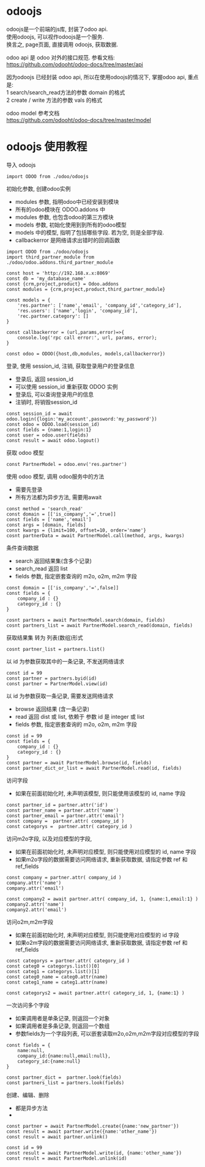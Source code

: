 # odoojs

odoojs是一个前端的js库, 封装了odoo api.  
使用odoojs, 可以视作odoojs是一个服务.  
换言之, page页面, 直接调用 odoojs, 获取数据. 

odoo api 是 odoo 对外的接口规范. 参看文档:  
https://github.com/odooht/odoo-docs/tree/master/api

因为odoojs 已经封装 odoo api, 所以在使用odoojs的情况下, 掌握odoo api, 重点是:  
1 search/search_read方法的参数 domain 的格式  
2 create / write 方法的参数 vals 的格式  

odoo model 参考文档  
https://github.com/odooht/odoo-docs/tree/master/model  


# odoojs 使用教程

导入 odoojs

```
import ODOO from ./odoo/odoojs
```

初始化参数, 创建odoo实例
* modules 参数, 指明odoo中已经安装到模块
* 所有的odoo模块在 ODOO.addons 中
* modules 参数, 也包含odoo的第三方模块
* models 参数, 初始化使用到到所有的odoo模型
* models 中的模型, 指明了包括哪些字段. 若为空, 则是全部字段.
* callbackerror 是网络请求出错时的回调函数

```
import ODOO from ./odoo/odoojs
import third_partner_module from ./odoo/odoo.addons.third_partner_module

const host = 'http://192.168.x.x:8069'
const db = 'my_database_name'
const {crm,project,product} = Odoo.addons
const modules = {crm,project,product,third_partner_module}

const models = {
    'res.partner': ['name','email', 'company_id','category_id'],
    'res.users': ['name','login', 'company_id'],
    'rec.partner.category': []
}

const callbackerror = (url,params,error)=>{
    console.log('rpc call error:', url, params, error);
}

const odoo = ODOO({host,db,modules, models,callbackerror})
```

登录, 使用 session\_id, 注销, 获取登录用户的登录信息 
* 登录后, 返回 session\_id
* 可以使用 session\_id 重新获取 ODOO 实例
* 登录后, 可以查询登录用户的信息
* 注销时, 将销毁session\_id
```
const session_id = await odoo.login({login:'my_account',password:'my_password'})
const odoo = ODOO.load(session_id)
const fields = {name:1,login:1}
const user = odoo.user(fields)
const result = await odoo.logout()
```


获取 odoo 模型    
```
const PartnerModel = odoo.env('res.partner')
```

使用 odoo 模型, 调用 odoo服务中的方法  
* 需要先登录
* 所有方法都为异步方法, 需要用await
```
const method = 'search_read'
const domain = [['is_company','=',true]]
const fields = ['name','email']
const args = [domain, fields]
const kwargs = {limit=100, offset=10, order='name'}
cosnt partnerData = await PartnerModel.call(method, args, kwargs)
```

条件查询数据  
* search 返回结果集(含多个记录)
* search_read 返回 list
* fields 参数, 指定嵌套查询的 m2o, o2m, m2m 字段

```
const domain = [['is_company','=',false]]
const fields = {
    company_id : {}
    category_id : {}
}

cosnt partners = await PartnerModel.search(domain, fields)
cosnt partners_list = await PartnerModel.search_read(domain, fields)
```

获取结果集 转为 列表(数组)形式
```
cosnt partner_list = partners.list()
```

以 id 为参数获取其中的一条记录, 不发送网络请求
```
const id = 99
const partner = partners.byid(id)
const partner = PartnerModel.view(id)
```

以 id 为参数获取一条记录, 需要发送网络请求
* browse 返回结果 (含一条记录)
* read 返回 dist 或 list, 依赖于 参数 id 是 integer 或 list
* fields 参数, 指定嵌套查询的 m2o, o2m, m2m 字段

```
const id = 99
const fields = {
    company_id : {}
    category_id : {}
}
const partner = await PartnerModel.browse(id, fields)
const partner_dict_or_list = await PartnerModel.read(id, fields)
```


访问字段  
* 如果在前面初始化时, 未声明该模型, 则只能使用该模型的 id, name 字段

```
const partner_id = partner.attr('id')
const partner_name = partner.attr('name')
const partner_email = partner.attr('email')
const company =  partner.attr( company_id )
const categorys =  partner.attr( category_id )

```

访问m2o字段, 以及对应模型的字段, 
* 如果在前面初始化时, 未声明对应模型, 则只能使用对应模型的 id, name 字段
* 如果m2o字段的数据需要访问网络请求, 重新获取数据, 请指定参数 ref 和 ref_fields

```
const company = partner.attr( company_id )
company.attr('name')
company.attr('email')

const company2 = await partner.attr( company_id, 1, {name:1,email:1} )
company2.attr('name')
company2.attr('email')

```

访问o2m,m2m字段
* 如果在前面初始化时, 未声明对应模型, 则只能使用对应模型的 id 字段
* 如果o2m字段的数据需要访问网络请求, 重新获取数据, 请指定参数 ref 和 ref_fields
 
```
const categorys = partner.attr( category_id )
const categ0 = categorys.list()[0]
const categ1 = categorys.list()[1]
const categ0_name = categ0.attr(name)
const categ1_name = categ1.attr(name)

const categorys2 = await partner.attr( category_id, 1, {name:1} )

```

一次访问多个字段  
* 如果调用者是单条记录, 则返回一个对象
* 如果调用者是多条记录, 则返回一个数组
* 参数fields为一个字段列表, 可以嵌套读取m2o,o2m,m2m字段对应模型的字段

```
const fields = {
    name:null,
    company_id:{name:null,email:null},
    category_id:{name:null}
}

const partner_dict =  partner.look(fields)
const partners_list = partners.look(fields)

```

创建、编辑、删除
* 都是异步方法
* 

```
const partner = await PartnerModel.create({name:'new_partner'})
const result = await partner.write({name:'other_name'})
const result = await partner.unlink()

const id = 99
const result = await PartnerModel.write(id, {name:'other_name'})
const result = await PartnerModel.unlink(id)

```

